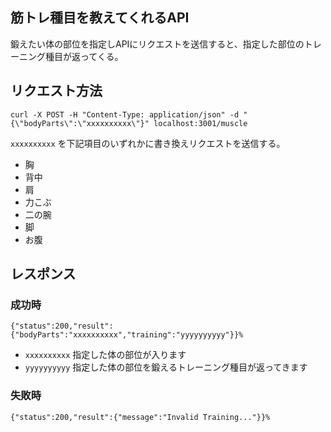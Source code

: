 ## 筋トレ種目を教えてくれるAPI

鍛えたい体の部位を指定しAPIにリクエストを送信すると、指定した部位のトレーニング種目が返ってくる。

## リクエスト方法

```
curl -X POST -H "Content-Type: application/json" -d "{\"bodyParts\":\"xxxxxxxxxx\"}" localhost:3001/muscle
```

`xxxxxxxxxx` を下記項目のいずれかに書き換えリクエストを送信する。

- 胸
- 背中
- 肩
- 力こぶ
- 二の腕
- 脚
- お腹

## レスポンス

### 成功時

```
{"status":200,"result":{"bodyParts":"xxxxxxxxxx","training":"yyyyyyyyyy"}}%
```

- `xxxxxxxxxx` 指定した体の部位が入ります
- `yyyyyyyyyy` 指定した体の部位を鍛えるトレーニング種目が返ってきます

### 失敗時

```
{"status":200,"result":{"message":"Invalid Training..."}}%
```